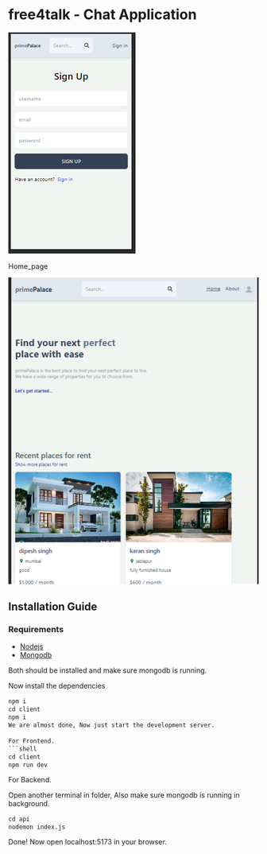 # free4talk - Chat Application 

![sign-up page](./images/sign_up.png)

Home_page

![home-page](./images/home-page.png)



## Installation Guide

### Requirements
- [Nodejs](https://nodejs.org/en/download)
- [Mongodb](https://www.mongodb.com/docs/manual/administration/install-community/)

Both should be installed and make sure mongodb is running.



Now install the dependencies
```shell
npm i 
cd client
npm i
We are almost done, Now just start the development server.

For Frontend.
```shell
cd client
npm run dev
```
For Backend.

Open another terminal in folder, Also make sure mongodb is running in background.
```shell
cd api
nodemon index.js
```

Done! Now open localhost:5173 in your browser.
